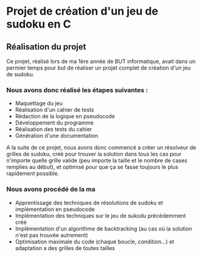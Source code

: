 # Projet de création d'un jeu de sudoku en C

## Réalisation du projet

Ce projet, réalisé lors de ma 1ère année de BUT informatique, avait dans un permier temps pour but de 
réaliser un projet complet de création d'un jeu de sudoku. 

### Nous avons donc réalisé les étapes suivantes : 
- Maquettage du jeu
- Réalisation d'un cahier de tests
- Rédaction de la logique en pseudocode
- Développement du programme
- Réalisation des tests du cahier
- Génération d'une documentation

A la suite de ce projet, nous avons donc commencé a créer un résolveur de grilles de sudoku, créé
pour trouver la solution dans tous les cas pour n'importe quelle grille valide (peu importe la taille 
et le nombre de cases remplies au début), et optimisé pour que ça se fasse toujours le plus rapidement possible.

### Nous avons procédé de la ma

- Apprentissage des techniques de résolutions de sudoku et implémentation en pseudocode
- Implémentation des techniques sur le jeu de sukodu précédemment créé
- Implémentation d'un algorithme de backtracking (au cas où la solution n'est pas trouvée autrement)
- Optimisation maximale du code (chaque boucle, condition...) et adaptation a des grilles de toutes tailles

